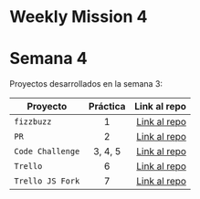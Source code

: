 # Weekly Mission 4

# Semana 4

Proyectos desarrollados en la semana 3:

| Proyecto           | Práctica |                                                     Link al repo |
| ------------------ | :-------: | ---------------------------------------------------------------: |
| `fizzbuzz`       |     1     |       [Link al repo](https://github.com/LuisCasillasA/fizzbuzz.git) |
| `PR`             |     2     |     [Link al repo](https://github.com/LuisCasillasA/fizzbuzz-1.git) |
| `Code Challenge` |  3, 4, 5  | [Link al repo](https://github.com/LuisCasillasA/code_challenge.git) |
| `Trello`         |     6     |     [Link al repo](https://github.com/LuisCasillasA/trello_api.git) |
| `Trello JS Fork` |     7     |      [Link al repo](https://github.com/LuisCasillasA/trello_js.git) |
